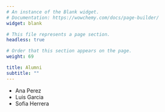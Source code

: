 ```yaml
---
# An instance of the Blank widget.
# Documentation: https://wowchemy.com/docs/page-builder/
widget: blank

# This file represents a page section.
headless: true

# Order that this section appears on the page.
weight: 69

title: Alumni
subtitle: ""
---
```


- Ana Perez
- Luis Garcia
- Sofia Herrera